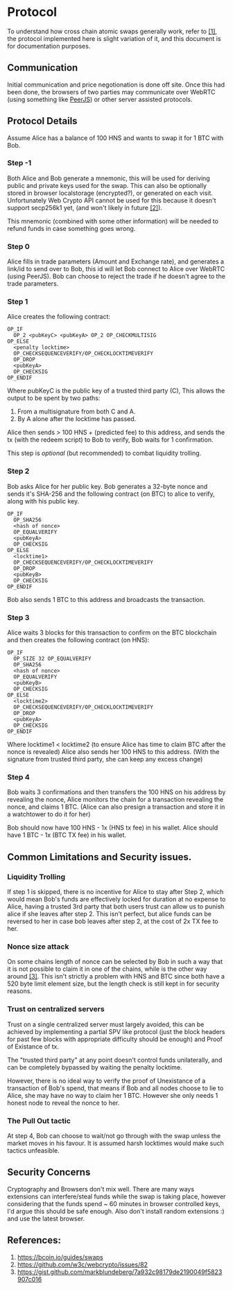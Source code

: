 # Protocol

To understand how cross chain atomic swaps generally work, refer to [[1]](#ref), the protocol implemented here is slight variation of it, and this document is for documentation purposes.


## Communication
Initial communication and price negotionation is done off site. Once this had been done, the browsers of two parties may communicate over WebRTC (using something like [PeerJS](https://peerjs.com/)) or other server assisted protocols.

## Protocol Details
Assume Alice has a balance of 100 HNS and wants to swap it for 1 BTC with Bob.

### Step -1
Both Alice and Bob generate a mnemonic, this will be used for deriving public and private keys used for the swap. This can also be optionally stored in browser localstorage (encrypted?), or generated on each visit. Unfortunately Web Crypto API cannot be used for this because it doesn't support secp256k1 yet, (and won't likely in future  [[2]](#ref)).

This mnemonic (combined with some other information) will be needed to refund funds in case something goes wrong.

### Step 0
Alice fills in trade parameters (Amount and Exchange rate), and generates a link/id to send over to Bob, this id will let Bob connect to Alice over WebRTC (using PeerJS). Bob can choose to reject the trade if he doesn't agree to the trade parameters.

### Step 1
Alice creates the following contract:
```
OP_IF
  OP_2 <pubKeyC> <pubKeyA> OP_2 OP_CHECKMULTISIG
OP_ELSE
  <penalty locktime>
  OP_CHECKSEQUENCEVERIFY/OP_CHECKLOCKTIMEVERIFY
  OP_DROP
  <pubKeyA>
  OP_CHECKSIG
OP_ENDIF
```
Where pubKeyC is the public key of a trusted third party (C),
This allows the output to be spent by two paths:
1. From a multisignature from both C and A.
2. By A alone after the locktime has passed.

Alice then sends > 100 HNS + (predicted fee) to this address, and sends the tx (with the redeem script) to Bob to verify, Bob waits for 1 confirmation.

This step is *optional* (but recommended) to combat liquidity trolling.

### Step 2
Bob asks Alice for her public key.
Bob generates a 32-byte nonce and sends it's SHA-256 and the following contract (on BTC) to alice to verify, along with his public key.
```
OP_IF
  OP_SHA256
  <hash of nonce>
  OP_EQUALVERIFY
  <pubKeyA>
  OP_CHECKSIG
OP_ELSE
  <locktime1>
  OP_CHECKSEQUENCEVERIFY/OP_CHECKLOCKTIMEVERIFY
  OP_DROP
  <pubKeyB>
  OP_CHECKSIG
OP_ENDIF
```
Bob also sends 1 BTC to this address and broadcasts the transaction.
### Step 3
Alice waits 3 blocks for this transaction to confirm on the BTC blockchain and then creates the following contract (on HNS):
```
OP_IF
  OP_SIZE 32 OP_EQUALVERIFY 
  OP_SHA256
  <hash of nonce>
  OP_EQUALVERIFY
  <pubKeyB>
  OP_CHECKSIG
OP_ELSE
  <locktime2>
  OP_CHECKSEQUENCEVERIFY/OP_CHECKLOCKTIMEVERIFY
  OP_DROP
  <pubKeyA>
  OP_CHECKSIG
OP_ENDIF
```
Where locktime1 < locktime2 (to ensure Alice has time to claim BTC after the nonce is revealed)
Alice also sends her 100 HNS to this address. (With the signature from trusted third party, she can keep any excess change)
### Step 4
Bob waits 3 confirmations and then transfers the 100 HNS on his address by revealing the nonce, Alice monitors the chain for a transaction revealing the nonce, and claims 1 BTC.
(Alice can also presign a transaction and store it in a watchtower to do it for her)

Bob should now have 100 HNS - 1x (HNS tx fee) in his wallet.
Alice should have  1 BTC - 1x (BTC TX fee) in his wallet.

## Common Limitations and Security issues.

### Liquidity Trolling

If step 1 is skipped, there is no incentive for Alice to stay after Step 2, which would mean Bob's funds are effectively locked for <locktime> duration at no expense to Alice, having a trusted 3rd party that both users trust can allow us to punish alice if she leaves after step 2.
This isn't perfect, but alice funds can be reversed to her in case bob leaves after step 2, at the cost of 2x TX fee to her.

### Nonce size attack
On some chains length of nonce can be selected by Bob in such a way that it is not possible to claim it in one of the chains, while is the other way around [[3]](#ref). This isn't strictly a problem with HNS and BTC since both have a 520 byte limit element size, but the length check is still kept in for security reasons.

### Trust on centralized servers
Trust on a single centralized server must largely avoided, this can be achieved by implementing a partial SPV like protocol (just the block headers for past few blocks with appropriate difficulty should be enough) and Proof of Existance of tx. 

The "trusted third party" at any point doesn't control funds unilaterally, and can be completely bypassed by waiting the penalty locktime.

However, there is no ideal way to verify the proof of Unexistance of a transaction of Bob's spend, that means if Bob and all nodes choose to lie to Alice, she may have no way to claim her 1 BTC. However she only needs 1 honest node to reveal the nonce to her.

### The Pull Out tactic
At step 4, Bob can choose to wait/not go through with the swap unless the market moves in his favour. It is assumed harsh locktimes would make such tactics unfeasible.

## Security Concerns
Cryptography and Browsers don't mix well. There are many ways extensions can interfere/steal funds while the swap is taking place, however considering that the funds spend ~ 60 minutes in browser controlled keys, I'd argue this should be safe enough. Also don't install random extensions :) and use the latest browser.

## References:
<a id="ref"></a> 

1. https://bcoin.io/guides/swaps
2. https://github.com/w3c/webcrypto/issues/82
3. https://gist.github.com/markblundeberg/7a932c98179de2190049f5823907c016
